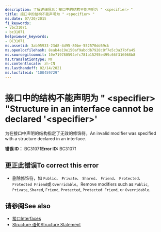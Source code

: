 ```yaml
---
description: 了解详细信息：接口中的结构不能声明为 " <specifier> "
title: 接口中的结构不能声明为 " <specifier> "
ms.date: 07/20/2015
f1_keywords:
- vbc31071
- bc31071
helpviewer_keywords:
- BC31071
ms.assetid: 3ab95933-23d8-4d95-80be-552570dd69cb
ms.openlocfilehash: 8eab4e19e150af9abddb7928c8f7e5c3a37bfa45
ms.sourcegitcommit: 10e719780594efc781b15295e499c66f316068b8
ms.translationtype: MT
ms.contentlocale: zh-CN
ms.lasthandoff: 02/14/2021
ms.locfileid: "100459729"
---
```

# <a name="structure-in-an-interface-cannot-be-declared-specifier"></a><span data-ttu-id="7c934-103">接口中的结构不能声明为 " \<specifier> "</span><span class="sxs-lookup"><span data-stu-id="7c934-103">Structure in an interface cannot be declared '\<specifier>'</span></span>

<span data-ttu-id="7c934-104">为在接口中声明的结构指定了无效的修饰符。</span><span class="sxs-lookup"><span data-stu-id="7c934-104">An invalid modifier was specified with a structure declared in an interface.</span></span>  
  
 <span data-ttu-id="7c934-105">**错误 ID：** BC31071</span><span class="sxs-lookup"><span data-stu-id="7c934-105">**Error ID:** BC31071</span></span>  
  
## <a name="to-correct-this-error"></a><span data-ttu-id="7c934-106">更正此错误</span><span class="sxs-lookup"><span data-stu-id="7c934-106">To correct this error</span></span>  
  
- <span data-ttu-id="7c934-107">删除修饰符，如 `Public`、 `Private`、 `Shared`、 `Friend`、 `Protected`、 `Protected Friend`或 `Overridable`。</span><span class="sxs-lookup"><span data-stu-id="7c934-107">Remove modifiers such as `Public`, `Private`, `Shared`, `Friend`, `Protected`, `Protected Friend`, or `Overridable`.</span></span>  
  
## <a name="see-also"></a><span data-ttu-id="7c934-108">请参阅</span><span class="sxs-lookup"><span data-stu-id="7c934-108">See also</span></span>

- [<span data-ttu-id="7c934-109">接口</span><span class="sxs-lookup"><span data-stu-id="7c934-109">Interfaces</span></span>](../programming-guide/language-features/interfaces/index.md)
- [<span data-ttu-id="7c934-110">Structure 语句</span><span class="sxs-lookup"><span data-stu-id="7c934-110">Structure Statement</span></span>](../language-reference/statements/structure-statement.md)
